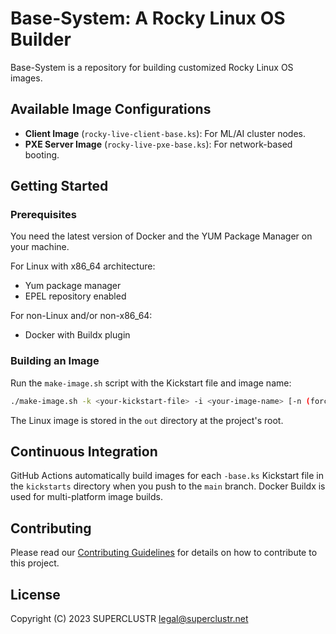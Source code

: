 # Base-System: A Rocky Linux OS Builder

Base-System is a repository for building customized Rocky Linux OS images.

## Available Image Configurations

- **Client Image** (`rocky-live-client-base.ks`): For ML/AI cluster nodes.
- **PXE Server Image** (`rocky-live-pxe-base.ks`): For network-based booting.

## Getting Started

### Prerequisites

You need the latest version of Docker and the YUM Package Manager on your machine.

For Linux with x86_64 architecture:
- Yum package manager
- EPEL repository enabled

For non-Linux and/or non-x86_64:
- Docker with Buildx plugin

### Building an Image

Run the `make-image.sh` script with the Kickstart file and image name:

```bash
./make-image.sh -k <your-kickstart-file> -i <your-image-name> [-n (force host build) | -d (force docker build)]
```

The Linux image is stored in the `out` directory at the project's root.

## Continuous Integration

GitHub Actions automatically build images for each `-base.ks` Kickstart file in the `kickstarts` directory when you push to the `main` branch. Docker Buildx is used for multi-platform image builds.

## Contributing

Please read our [Contributing Guidelines](CONTRIBUTING.md) for details on how to contribute to this project.

## License

Copyright (C) 2023 SUPERCLUSTR [legal@superclustr.net](mailto:legal@superclustr.net)
